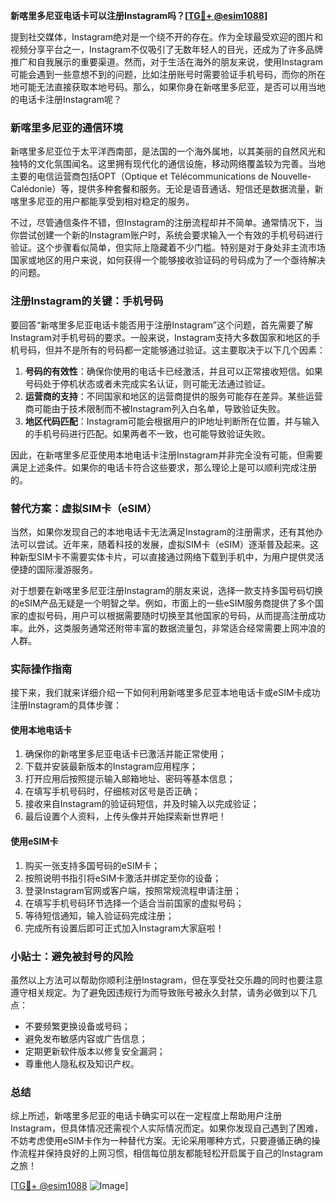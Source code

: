 **新喀里多尼亚电话卡可以注册Instagram吗？[[TG💪+ @esim1088](https://t.me/s/esim1088)]**

提到社交媒体，Instagram绝对是一个绕不开的存在。作为全球最受欢迎的图片和视频分享平台之一，Instagram不仅吸引了无数年轻人的目光，还成为了许多品牌推广和自我展示的重要渠道。然而，对于生活在海外的朋友来说，使用Instagram可能会遇到一些意想不到的问题，比如注册账号时需要验证手机号码，而你的所在地可能无法直接获取本地号码。那么，如果你身在新喀里多尼亚，是否可以用当地的电话卡注册Instagram呢？

### 新喀里多尼亚的通信环境

新喀里多尼亚位于太平洋西南部，是法国的一个海外属地，以其美丽的自然风光和独特的文化氛围闻名。这里拥有现代化的通信设施，移动网络覆盖较为完善。当地主要的电信运营商包括OPT（Optique et Télécommunications de Nouvelle-Calédonie）等，提供多种套餐和服务。无论是语音通话、短信还是数据流量，新喀里多尼亚的用户都能享受到相对稳定的服务。

不过，尽管通信条件不错，但Instagram的注册流程却并不简单。通常情况下，当你尝试创建一个新的Instagram账户时，系统会要求输入一个有效的手机号码进行验证。这个步骤看似简单，但实际上隐藏着不少门槛。特别是对于身处非主流市场国家或地区的用户来说，如何获得一个能够接收验证码的号码成为了一个亟待解决的问题。

### 注册Instagram的关键：手机号码

要回答“新喀里多尼亚电话卡能否用于注册Instagram”这个问题，首先需要了解Instagram对手机号码的要求。一般来说，Instagram支持大多数国家和地区的手机号码，但并不是所有的号码都一定能够通过验证。这主要取决于以下几个因素：

1. **号码的有效性**：确保你使用的电话卡已经激活，并且可以正常接收短信。如果号码处于停机状态或者未完成实名认证，则可能无法通过验证。
2. **运营商的支持**：不同国家和地区的运营商提供的服务可能存在差异。某些运营商可能由于技术限制而不被Instagram列入白名单，导致验证失败。
3. **地区代码匹配**：Instagram可能会根据用户的IP地址判断所在位置，并与输入的手机号码进行匹配。如果两者不一致，也可能导致验证失败。

因此，在新喀里多尼亚使用本地电话卡注册Instagram并非完全没有可能，但需要满足上述条件。如果你的电话卡符合这些要求，那么理论上是可以顺利完成注册的。

### 替代方案：虚拟SIM卡（eSIM）

当然，如果你发现自己的本地电话卡无法满足Instagram的注册需求，还有其他办法可以尝试。近年来，随着科技的发展，虚拟SIM卡（eSIM）逐渐普及起来。这种新型SIM卡不需要实体卡片，可以直接通过网络下载到手机中，为用户提供灵活便捷的国际漫游服务。

对于想要在新喀里多尼亚注册Instagram的朋友来说，选择一款支持多国号码切换的eSIM产品无疑是一个明智之举。例如，市面上的一些eSIM服务商提供了多个国家的虚拟号码，用户可以根据需要随时切换至其他国家的号码，从而提高注册成功率。此外，这类服务通常还附带丰富的数据流量包，非常适合经常需要上网冲浪的人群。

### 实际操作指南

接下来，我们就来详细介绍一下如何利用新喀里多尼亚本地电话卡或eSIM卡成功注册Instagram的具体步骤：

#### 使用本地电话卡

1. 确保你的新喀里多尼亚电话卡已激活并能正常使用；
2. 下载并安装最新版本的Instagram应用程序；
3. 打开应用后按照提示输入邮箱地址、密码等基本信息；
4. 在填写手机号码时，仔细核对区号是否正确；
5. 接收来自Instagram的验证码短信，并及时输入以完成验证；
6. 最后设置个人资料，上传头像并开始探索新世界吧！

#### 使用eSIM卡

1. 购买一张支持多国号码的eSIM卡；
2. 按照说明书指引将eSIM卡激活并绑定至你的设备；
3. 登录Instagram官网或客户端，按照常规流程申请注册；
4. 在填写手机号码环节选择一个适合当前国家的虚拟号码；
5. 等待短信通知，输入验证码完成注册；
6. 完成所有设置后即可正式加入Instagram大家庭啦！

### 小贴士：避免被封号的风险

虽然以上方法可以帮助你顺利注册Instagram，但在享受社交乐趣的同时也要注意遵守相关规定。为了避免因违规行为而导致账号被永久封禁，请务必做到以下几点：

- 不要频繁更换设备或号码；
- 避免发布敏感内容或广告信息；
- 定期更新软件版本以修复安全漏洞；
- 尊重他人隐私权及知识产权。

### 总结

综上所述，新喀里多尼亚的电话卡确实可以在一定程度上帮助用户注册Instagram，但具体情况还需视个人实际情况而定。如果你发现自己遇到了困难，不妨考虑使用eSIM卡作为一种替代方案。无论采用哪种方式，只要遵循正确的操作流程并保持良好的上网习惯，相信每位朋友都能轻松开启属于自己的Instagram之旅！

[[TG💪+ @esim1088](https://t.me/s/esim1088) ![Image](https://i.postimg.cc/4NQfJmqS/Snipaste-2025-05-13-00-14-12.png)]